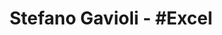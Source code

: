 ---
tag: excel
title: Stefano Gavioli - &#35;Excel
permalink: "/category/excel"
layout: category
---
